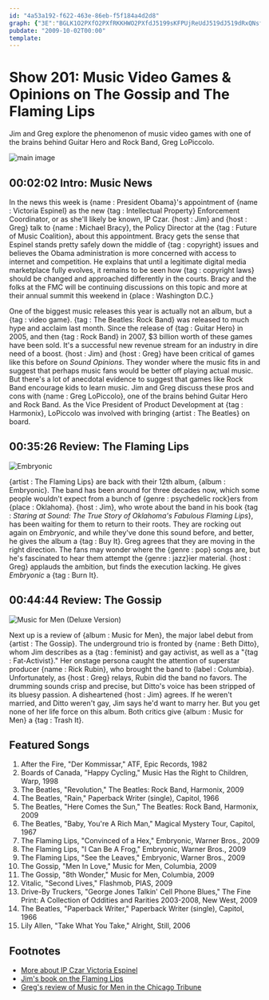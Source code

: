 ```yaml
---
id: "4a53a192-f622-463e-86eb-f5f184a4d2d8"
graph: {"3E":"BGLK1O2PXfO2PXfRKKHWO2PXfdJ5199sKFPUjReUdJ519dJ519dRxQNsfKrndRxQNqE95OdRxQNyaOiPi7lRXyaOiPr7yyAyaOiPgN2Dyi7lRX","1N2":"BHfHBBKuZIBKuZIBLUxZBJAvGBKuZI97qipBHfHBBHfHBgMit697qipX6cfdBHm1GgMit6","22K":"qQp8Qw52NSBQsAMqQp8Q8GJcdw52NS0ZKWnw52NSaj95Bw52NSC0UBhaj95BYltszaj95B0ZKWn8GJcdBHm1GBQsAMBQsAMX6cfd"}
pubdate: "2009-10-02T00:00"
template: 
---
```






# Show 201: Music Video Games & Opinions on The Gossip and The Flaming Lips

Jim and Greg explore the phenomenon of music video games with one of the brains behind Guitar Hero and Rock Band, Greg LoPiccolo.

![main image](https://static.soundopinions.org/images/2009/rockband2.jpg)



## 00:02:02 Intro: Music News

In the news this week is {name : President Obama}'s appointment of {name : Victoria Espinel} as the new {tag : Intellectual Property} Enforcement Coordinator, or as she'll likely be known, IP Czar. {host : Jim} and {host : Greg} talk to {name : Michael Bracy}, the Policy Director at the {tag : Future of Music Coalition}, about this appointment. Bracy gets the sense that Espinel stands pretty safely down the middle of {tag : copyright} issues and believes the Obama administration is more concerned with access to internet and competition. He explains that until a legitimate digital media marketplace fully evolves, it remains to be seen how {tag : copyright laws} should be changed and approached differently in the courts. Bracy and the folks at the FMC will be continuing discussions on this topic and more at their annual summit this weekend in {place : Washington D.C.}

One of the biggest music releases this year is actually not an album, but a {tag : video game}. {tag : The Beatles: Rock Band} was released to much hype and acclaim last month. Since the release of {tag : Guitar Hero} in 2005, and then {tag : Rock Band} in 2007, $3 billion worth of these games have been sold. It's a successful new revenue stream for an industry in dire need of a boost. {host : Jim} and {host : Greg} have been critical of games like this before on *Sound Opinions*. They wonder where the music fits in and suggest that perhaps music fans would be better off playing actual music. But there's a lot of anecdotal evidence to suggest that games like Rock Band encourage kids to learn music. Jim and Greg discuss these pros and cons with {name : Greg LoPiccolo}, one of the brains behind Guitar Hero and Rock Band. As the Vice President of Product Development at {tag : Harmonix}, LoPiccolo was involved with bringing {artist : The Beatles} on board.



## 00:35:26 Review: The Flaming Lips

![Embryonic](https://static.soundopinions.org/assets/201/1N20.jpg)

{artist : The Flaming Lips} are back with their 12th album, {album : Embryonic}. The band has been around for three decades now, which some people wouldn't expect from a bunch of {genre : psychedelic rock}ers from {place : Oklahoma}. {host : Jim}, who wrote about the band in his book {tag : *Staring at Sound: The True Story of Oklahoma's Fabulous Flaming Lips*}, has been waiting for them to return to their roots. They are rocking out again on *Embryonic*, and while they've done this sound before, and better, he gives the album a {tag : Buy It}. Greg agrees that they are moving in the right direction. The fans may wonder where the {genre : pop} songs are, but he's fascinated to hear them attempt the {genre : jazz}ier material. {host : Greg} applauds the ambition, but finds the execution lacking. He gives *Embryonic* a {tag : Burn It}.



## 00:44:44 Review: The Gossip

![Music for Men (Deluxe Version)](https://static.soundopinions.org/assets/201/22K0.jpg)

Next up is a review of {album : Music for Men}, the major label debut from {artist : The Gossip}. The underground trio is fronted by {name : Beth Ditto}, whom Jim describes as a {tag : feminist} and gay activist, as well as a "{tag : Fat-Activist}." Her onstage persona caught the attention of superstar producer {name : Rick Rubin}, who brought the band to {label : Columbia}. Unfortunately, as {host : Greg} relays, Rubin did the band no favors. The drumming sounds crisp and precise, but Ditto's voice has been stripped of its bluesy passion. A disheartened {host : Jim} agrees. If he weren't married, and Ditto weren't gay, Jim says he'd want to marry her. But you get none of her life force on this album. Both critics give {album : Music for Men} a {tag : Trash It}.



## Featured Songs

1. After the Fire, "Der Kommissar," ATF, Epic Records, 1982
2. Boards of Canada, "Happy Cycling," Music Has the Right to Children, Warp, 1998
3. The Beatles, "Revolution," The Beatles: Rock Band, Harmonix, 2009
4. The Beatles, "Rain," Paperback Writer (single), Capitol, 1966
5. The Beatles, "Here Comes the Sun," The Beatles: Rock Band, Harmonix, 2009
6. The Beatles, "Baby, You're A Rich Man," Magical Mystery Tour, Capitol, 1967
7. The Flaming Lips, "Convinced of a Hex," Embryonic, Warner Bros., 2009
8. The Flaming Lips, "I Can Be A Frog," Embryonic, Warner Bros., 2009
9. The Flaming Lips, "See the Leaves," Embryonic, Warner Bros., 2009
10. The Gossip, "Men In Love," Music for Men, Columbia, 2009
11. The Gossip, "8th Wonder," Music for Men, Columbia, 2009
12. Vitalic, "Second Lives," Flashmob, PIAS, 2009
13. Drive-By Truckers, "George Jones Talkin' Cell Phone Blues," The Fine Print: A Collection of Oddities and Rarities 2003-2008, New West, 2009
14. The Beatles, "Paperback Writer," Paperback Writer (single), Capitol, 1966
15. Lily Allen, "Take What You Take," Alright, Still, 2006



## Footnotes

- [More about IP Czar Victoria Espinel](http://variety.com/2009/digital/news/espinel-named-intellectual-property-czar-1118009199/)
- [Jim's book on the Flaming Lips](http://www.jimdero.com/LipsOpen.htm)
- [Greg's review of Music for Men in the Chicago Tribune](http://leisureblogs.chicagotribune.com/turn_it_up/2009/10/album-review-gossip-music-for-men.html)